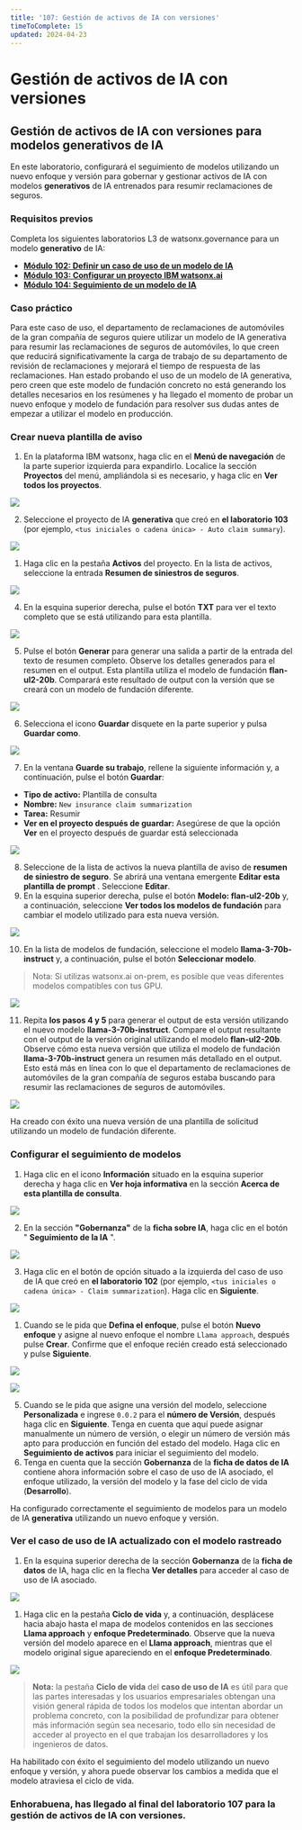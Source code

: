 ```yaml
---
title: '107: Gestión de activos de IA con versiones'
timeToComplete: 15
updated: 2024-04-23
---
```

# Gestión de activos de IA con versiones

## Gestión de activos de IA con versiones para modelos **generativos** de IA

En este laboratorio, configurará el seguimiento de modelos utilizando un nuevo enfoque y versión para gobernar y gestionar activos de IA con modelos **generativos** de IA entrenados para resumir reclamaciones de seguros.

### Requisitos previos

Completa los siguientes laboratorios L3 de watsonx.governance para un modelo **generativo** de IA:

*   **[Módulo 102: Definir un caso de uso de un modelo de IA](/watsonx/watsonxgov/102)**
*   **[Módulo 103: Configurar un proyecto IBM watsonx.ai](/watsonx/watsonxgov/103)**
*   **[Módulo 104: Seguimiento de un modelo de IA](/watsonx/watsonxgov/104)**

### Caso práctico

Para este caso de uso, el departamento de reclamaciones de automóviles de la gran compañía de seguros quiere utilizar un modelo de IA generativa para resumir las reclamaciones de seguros de automóviles, lo que creen que reducirá significativamente la carga de trabajo de su departamento de revisión de reclamaciones y mejorará el tiempo de respuesta de las reclamaciones. Han estado probando el uso de un modelo de IA generativa, pero creen que este modelo de fundación concreto no está generando los detalles necesarios en los resúmenes y ha llegado el momento de probar un nuevo enfoque y modelo de fundación para resolver sus dudas antes de empezar a utilizar el modelo en producción.

### Crear nueva plantilla de aviso

1.  En la plataforma IBM watsonx, haga clic en el **Menú de navegación** de la parte superior izquierda para expandirlo. Localice la sección **Proyectos** del menú, ampliándola si es necesario, y haga clic en **Ver todos los proyectos**.

![](./images/107/navigation-menu-projects.png)

2.  Seleccione el proyecto de IA **generativa** que creó en **el laboratorio 103** (por ejemplo, `<tus iniciales o cadena única> - Auto claim summary`).

![](./images/107/generative-project-select.png)

1.  Haga clic en la pestaña **Activos** del proyecto. En la lista de activos, seleccione la entrada **Resumen de siniestros de seguros**.

![](./images/107/select-insurace-claim-summarization.png)

4.  En la esquina superior derecha, pulse el botón **TXT** para ver el texto completo que se está utilizando para esta plantilla.

![](./images/107/view-full-prompt-text.png)

5.  Pulse el botón **Generar** para generar una salida a partir de la entrada del texto de resumen completo. Observe los detalles generados para el resumen en el output. Esta plantilla utiliza el modelo de fundación **flan-ul2-20b**. Comparará este resultado de output con la versión que se creará con un modelo de fundación diferente.

![](./images/107/flan-generate-output.png)

6.  Selecciona el icono **Guardar** disquete en la parte superior y pulsa **Guardar como**.

![](./images/107/save-prompt-template.png)

7.  En la ventana **Guarde su trabajo**, rellene la siguiente información y, a continuación, pulse el botón **Guardar**:

*   **Tipo de activo:** Plantilla de consulta
*   **Nombre:** `New insurance claim summarization`
*   **Tarea:** Resumir
*   **Ver en el proyecto después de guardar:** Asegúrese de que la opción **Ver** en el proyecto después de guardar está seleccionada

![](./images/107/save-work.png)

8.  Seleccione de la lista de activos la nueva plantilla de aviso de **resumen de siniestro de seguro**. Se abrirá una ventana emergente **Editar esta plantilla de prompt** . Seleccione **Editar**.
9.  En la esquina superior derecha, pulse el botón **Modelo: flan-ul2-20b** y, a continuación, seleccione **Ver todos los modelos de fundación** para cambiar el modelo utilizado para esta nueva versión.

![](./images/107/view-all-foundation-models.png)

10. En la lista de modelos de fundación, seleccione el modelo **llama-3-70b-instruct** y, a continuación, pulse el botón **Seleccionar modelo**.

> Nota: Si utilizas watsonx.ai on-prem, es posible que veas diferentes modelos compatibles con tus GPU.

![](./images/107/select-llama.png)

11. Repita **los pasos 4 y 5** para generar el output de esta versión utilizando el nuevo modelo **llama-3-70b-instruct**. Compare el output resultante con el output de la versión original utilizando el modelo **flan-ul2-20b**. Observe cómo esta nueva versión que utiliza el modelo de fundación **llama-3-70b-instruct** genera un resumen más detallado en el output. Esto está más en línea con lo que el departamento de reclamaciones de automóviles de la gran compañía de seguros estaba buscando para resumir las reclamaciones de seguros de automóviles.

![](./images/107/llama-generate-output.png)

Ha creado con éxito una nueva versión de una plantilla de solicitud utilizando un modelo de fundación diferente.

### Configurar el seguimiento de modelos

1.  Haga clic en el icono **Información** situado en la esquina superior derecha y haga clic en **Ver hoja informativa** en la sección **Acerca de esta plantilla de consulta**.

![](./images/107/view-ai-factsheet.png)

2.  En la sección **"Gobernanza"** de la **ficha sobre IA**, haga clic en el botón " **Seguimiento de la IA** ".

![](./images/107/generative-track-in-ai-use-case.png)

3.  Haga clic en el botón de opción situado a la izquierda del caso de uso de IA que creó en **el laboratorio 102** (por ejemplo, `<tus iniciales o cadena única> - Claim summarization`). Haga clic en **Siguiente**.

![](./images/107/select-generative-ai-use-case.png)

1.  Cuando se le pida que **Defina el enfoque**, pulse el botón **Nuevo enfoque** y asigne al nuevo enfoque el nombre `Llama approach`, después pulse **Crear**. Confirme que el enfoque recién creado está seleccionado y pulse **Siguiente**.

![](./images/107/select-new-approach.png)

![](./images/107/new-approach.png)

5.  Cuando se le pida que asigne una versión del modelo, seleccione **Personalizada** e ingrese `0.0.2` para el **número de Versión**, después haga clic en **Siguiente**. Tenga en cuenta que aquí puede asignar manualmente un número de versión, o elegir un número de versión más apto para producción en función del estado del modelo. Haga clic en **Seguimiento de activos** para iniciar el seguimiento del modelo.
6.  Tenga en cuenta que la sección **Gobernanza** de la **ficha de datos de IA** contiene ahora información sobre el caso de uso de IA asociado, el enfoque utilizado, la versión del modelo y la fase del ciclo de vida (**Desarrollo**).

Ha configurado correctamente el seguimiento de modelos para un modelo de IA **generativa** utilizando un nuevo enfoque y versión.

### Ver el caso de uso de IA actualizado con el modelo rastreado

1.  En la esquina superior derecha de la sección **Gobernanza** de la **ficha de datos** de IA, haga clic en la flecha **Ver detalles** para acceder al caso de uso de IA asociado.

![](./images/107/view-details.png)

1.  Haga clic en la pestaña **Ciclo de vida** y, a continuación, desplácese hacia abajo hasta el mapa de modelos contenidos en las secciones **Llama approach**  y **enfoque Predeterminado**. Observe que la nueva versión del modelo aparece en el **Llama approach**, mientras que el modelo original sigue apareciendo en el **enfoque Predeterminado**.

![](./images/107/generative-lifecycle-visualization.png)

> **Nota:** la pestaña **Ciclo de vida** del **caso de uso de IA** es útil para que las partes interesadas y los usuarios empresariales obtengan una visión general rápida de todos los modelos que intentan abordar un problema concreto, con la posibilidad de profundizar para obtener más información según sea necesario, todo ello sin necesidad de acceder al proyecto en el que trabajan los desarrolladores y los ingenieros de datos.

Ha habilitado con éxito el seguimiento del modelo utilizando un nuevo enfoque y versión, y ahora puede observar los cambios a medida que el modelo atraviesa el ciclo de vida.

### Enhorabuena, has llegado al final del laboratorio 107 para la gestión de activos de IA con versiones.
